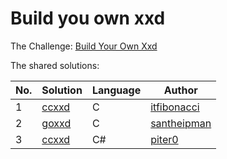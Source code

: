 # Build you own xxd

The Challenge: [Build Your Own Xxd](https://codingchallenges.fyi/challenges/challenge-xxd)

The shared solutions:

| No. | Solution                                                                    | Language | Author |
|-----|-----------------------------------------------------------------------------|----------|--------|
| 1   | [ccxxd](https://github.com/itfibonacci/coding_challenges/blob/main/ccxxd.c) | C | [itfibonacci](https://github.com/itfibonacci) |
| 2   | [goxxd](https://github.com/santheipman/goxxd) | C | [santheipman](https://github.com/santheipman) |
| 3   | [ccxxd](https://github.com/piter0/ccxxd) | C# | [piter0](https://github.com/piter0) |
